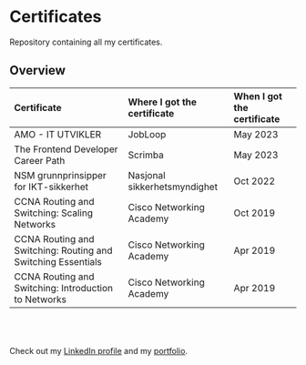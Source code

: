 # Certificates

Repository containing all my certificates.

## Overview
| Certificate | Where I got the certificate | When I got the certificate |
| :------------- |:-----|:-----|
| AMO - IT UTVIKLER | JobLoop | May 2023 |
| The Frontend Developer Career Path | Scrimba | May 2023 |
| NSM grunnprinsipper for IKT-sikkerhet | Nasjonal sikkerhetsmyndighet | Oct 2022 |
| CCNA Routing and Switching: Scaling Networks | Cisco Networking Academy | Oct 2019 |
| CCNA Routing and Switching: Routing and Switching Essentials | Cisco Networking Academy | Apr 2019 |
| CCNA Routing and Switching: Introduction to Networks | Cisco Networking Academy | Apr 2019 |

<br><br><br>
Check out my [LinkedIn profile](https://www.linkedin.com/in/georg-stava-9171a248/) and my [portfolio](https://georg-kodehode.github.io/my-portfolio/).

